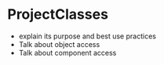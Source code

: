 # ProjectClasses
- explain its purpose and best use practices
- Talk about object access
- Talk about component access